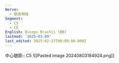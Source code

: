 ```yaml
---
Nerve:
  - 筋皮神経
Segment:
  - C5
  - C6
English: Biceps Brachii (BB)
lastmod: '2025-03-09'
last_edited: 2025-02-27T00:00:00.000Z
---
```


中心髄節:: C5
![[Pasted image 20240803184924.png]]
